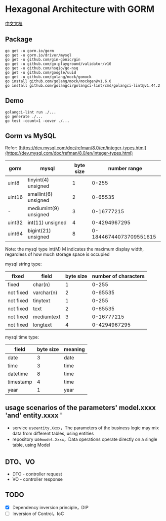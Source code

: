 # Hexagonal Architecture with GORM

[中文文档](README_zh.md)

## Package

```
go get -u gorm.io/gorm
go get -u gorm.io/driver/mysql
go get -u github.com/gin-gonic/gin
go get -u github.com/go-playground/validator/v10
go get -u github.com/nsqio/go-nsq
go get -u github.com/google/uuid
go get -u github.com/golang/mock/gomock
go install github.com/golang/mock/mockgen@v1.6.0
go install github.com/golangci/golangci-lint/cmd/golangci-lint@v1.44.2
```

## Demo

```
golangci-lint run ./...
go generate ./...
go test -count=1 -cover ./...
```


## Gorm vs MySQL

Refer: [https://dev.mysql.com/doc/refman/8.0/en/integer-types.html](https://dev.mysql.com/doc/refman/8.0/en/integer-types.html)

| gorm | mysql | byte size | number range
| --- | --- | --- | ---
| uint8 | tinyint(4) unsigned | 1 | 0-255
| uint16 | smallint(6) unsigned | 2 | 0-65535
| - | mediumint(9) unsigned | 3 | 0-16777215
| uint32 | int(11) unsigned | 4 | 0-4294967295
| uint64 | bigint(21) unsigned | 8 | 0-18446744073709551615

Note: the mysql type int(M) M indicates the maximum display width, regardless of how much storage space is occupied

mysql string type:

fixed | field | byte size | number of characters
--- | --- | --- | ---
fixed | char(n) | 1 | 0-255
not fixed | varchar(n) | 2 | 0-65535
not fixed | tinytext | 1 | 0-255
not fixed | text | 2 | 0-65535
not fixed | mediumtext | 3 | 0-16777215
not fixed | longtext | 4 | 0-4294967295

mysql time type:

field | byte size | meaning
--- | --- | ---
date | 3 | date
time | 3 | time
datetime | 8 | time
timestamp | 4 | time
year | 1 | year

## usage scenarios of the parameters' model.xxxx 'and' entity.xxxx '

- service use`entity.Xxxx`，The parameters of the business logic may mix data from different tables, using entities
- repository use`model.Xxxx`，Data operations operate directly on a single table, using Model

## DTO、VO

- DTO - controller request
- VO - controller response

## TODO

- [X] Dependency inversion principle，DIP
- [ ] Inversion of Control，IoC
